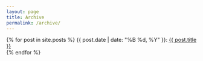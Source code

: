 ```yaml
---
layout: page
title: Archive
permalink: /archive/
---
```


<div class="posts">
  {% for post in site.posts %}
  {{ post.date | date: "%B %d, %Y" }}: <a href="{{ site.baseurl }}{{ post.url }}">{{ post.title }}</a><br>
  {% endfor %}
</div>
